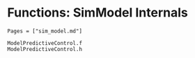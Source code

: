 # Functions: SimModel Internals

```@contents
Pages = ["sim_model.md"]
```

```@docs
ModelPredictiveControl.f
ModelPredictiveControl.h
```
